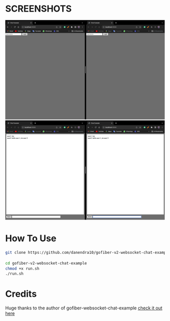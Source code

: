 # SCREENSHOTS

<img src="./screenshots/1.png"/>
<img src="./screenshots/2.png"/>

# How To Use

```bash
git clone https://github.com/danendra10/gofiber-v2-websocket-chat-example

cd gofiber-v2-websocket-chat-example
chmod +x run.sh
./run.sh
```

# Credits

Huge thanks to the author of gofiber-websocket-chat-example
[check it out here](https://github.com/jos-/gofiber-websocket-chat-example/blob/master/main.go)
